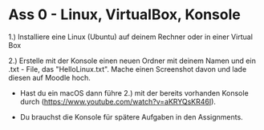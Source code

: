 # Ass 0 - Linux, VirtualBox, Konsole

1.) Installiere eine Linux (Ubuntu) auf deinem Rechner oder in einer Virtual Box

2.) Erstelle mit der Konsole einen neuen Ordner mit deinem Namen und ein .txt - File, das "HelloLinux.txt". Mache einen Screenshot davon und lade diesen auf Moodle hoch. 

* Hast du ein macOS dann führe 2.) mit der bereits vorhanden Konsole durch (https://www.youtube.com/watch?v=aKRYQsKR46I).
  
* Du brauchst die Konsole für spätere Aufgaben in den Assignments. 

